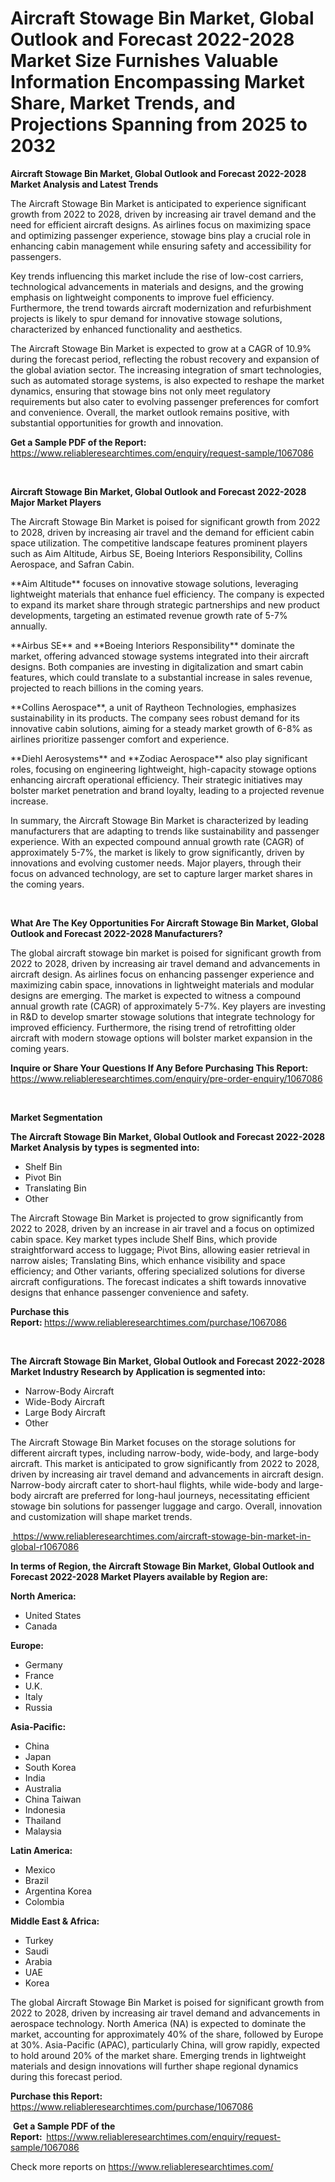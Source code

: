 <p><h1>Aircraft Stowage Bin Market, Global Outlook and Forecast 2022-2028 Market Size Furnishes Valuable Information Encompassing Market Share, Market Trends, and Projections Spanning from 2025 to 2032</h1></p><p><strong>Aircraft Stowage Bin Market, Global Outlook and Forecast 2022-2028 Market Analysis and Latest Trends</strong></p>
<p><p>The Aircraft Stowage Bin Market is anticipated to experience significant growth from 2022 to 2028, driven by increasing air travel demand and the need for efficient aircraft designs. As airlines focus on maximizing space and optimizing passenger experience, stowage bins play a crucial role in enhancing cabin management while ensuring safety and accessibility for passengers. </p><p>Key trends influencing this market include the rise of low-cost carriers, technological advancements in materials and designs, and the growing emphasis on lightweight components to improve fuel efficiency. Furthermore, the trend towards aircraft modernization and refurbishment projects is likely to spur demand for innovative stowage solutions, characterized by enhanced functionality and aesthetics. </p><p>The Aircraft Stowage Bin Market is expected to grow at a CAGR of 10.9% during the forecast period, reflecting the robust recovery and expansion of the global aviation sector. The increasing integration of smart technologies, such as automated storage systems, is also expected to reshape the market dynamics, ensuring that stowage bins not only meet regulatory requirements but also cater to evolving passenger preferences for comfort and convenience. Overall, the market outlook remains positive, with substantial opportunities for growth and innovation.</p></p>
<p><strong>Get a Sample PDF of the Report:&nbsp;</strong> <a href="https://www.reliableresearchtimes.com/enquiry/request-sample/1067086?utm_campaign=2222&utm_medium=2&utm_source=Github&utm_content=ia&utm_term=21032025&utm_id=aircraft-stowage-bin-market-global-outlook-and-forecast-2022-2028">https://www.reliableresearchtimes.com/enquiry/request-sample/1067086</a></p>
<p>&nbsp;</p>
<p><strong>Aircraft Stowage Bin Market, Global Outlook and Forecast 2022-2028 Major Market Players</strong></p>
<p><p>The Aircraft Stowage Bin Market is poised for significant growth from 2022 to 2028, driven by increasing air travel and the demand for efficient cabin space utilization. The competitive landscape features prominent players such as Aim Altitude, Airbus SE, Boeing Interiors Responsibility, Collins Aerospace, and Safran Cabin.</p><p>**Aim Altitude** focuses on innovative stowage solutions, leveraging lightweight materials that enhance fuel efficiency. The company is expected to expand its market share through strategic partnerships and new product developments, targeting an estimated revenue growth rate of 5-7% annually.</p><p>**Airbus SE** and **Boeing Interiors Responsibility** dominate the market, offering advanced stowage systems integrated into their aircraft designs. Both companies are investing in digitalization and smart cabin features, which could translate to a substantial increase in sales revenue, projected to reach billions in the coming years.</p><p>**Collins Aerospace**, a unit of Raytheon Technologies, emphasizes sustainability in its products. The company sees robust demand for its innovative cabin solutions, aiming for a steady market growth of 6-8% as airlines prioritize passenger comfort and experience.</p><p>**Diehl Aerosystems** and **Zodiac Aerospace** also play significant roles, focusing on engineering lightweight, high-capacity stowage options enhancing aircraft operational efficiency. Their strategic initiatives may bolster market penetration and brand loyalty, leading to a projected revenue increase.</p><p>In summary, the Aircraft Stowage Bin Market is characterized by leading manufacturers that are adapting to trends like sustainability and passenger experience. With an expected compound annual growth rate (CAGR) of approximately 5-7%, the market is likely to grow significantly, driven by innovations and evolving customer needs. Major players, through their focus on advanced technology, are set to capture larger market shares in the coming years.</p></p>
<p>&nbsp;</p>
<p><strong>What Are The Key Opportunities For Aircraft Stowage Bin Market, Global Outlook and Forecast 2022-2028 Manufacturers?</strong></p>
<p><p>The global aircraft stowage bin market is poised for significant growth from 2022 to 2028, driven by increasing air travel demand and advancements in aircraft design. As airlines focus on enhancing passenger experience and maximizing cabin space, innovations in lightweight materials and modular designs are emerging. The market is expected to witness a compound annual growth rate (CAGR) of approximately 5-7%. Key players are investing in R&D to develop smarter stowage solutions that integrate technology for improved efficiency. Furthermore, the rising trend of retrofitting older aircraft with modern stowage options will bolster market expansion in the coming years.</p></p>
<p><strong>Inquire or Share Your Questions If Any Before Purchasing This Report:</strong> <a href="https://www.reliableresearchtimes.com/enquiry/pre-order-enquiry/1067086?utm_campaign=2222&utm_medium=2&utm_source=Github&utm_content=ia&utm_term=21032025&utm_id=aircraft-stowage-bin-market-global-outlook-and-forecast-2022-2028">https://www.reliableresearchtimes.com/enquiry/pre-order-enquiry/1067086</a></p>
<p>&nbsp;</p>
<p><strong>Market Segmentation</strong></p>
<p><strong>The Aircraft Stowage Bin Market, Global Outlook and Forecast 2022-2028 Market Analysis by types is segmented into:</strong></p>
<p><ul><li>Shelf Bin</li><li>Pivot Bin</li><li>Translating Bin</li><li>Other</li></ul></p>
<p><p>The Aircraft Stowage Bin Market is projected to grow significantly from 2022 to 2028, driven by an increase in air travel and a focus on optimized cabin space. Key market types include Shelf Bins, which provide straightforward access to luggage; Pivot Bins, allowing easier retrieval in narrow aisles; Translating Bins, which enhance visibility and space efficiency; and Other variants, offering specialized solutions for diverse aircraft configurations. The forecast indicates a shift towards innovative designs that enhance passenger convenience and safety.</p></p>
<p><strong>Purchase this Report:&nbsp;</strong><a href="https://www.reliableresearchtimes.com/purchase/1067086?utm_campaign=2222&utm_medium=2&utm_source=Github&utm_content=ia&utm_term=21032025&utm_id=aircraft-stowage-bin-market-global-outlook-and-forecast-2022-2028">https://www.reliableresearchtimes.com/purchase/1067086</a></p>
<p>&nbsp;</p>
<p><strong>The Aircraft Stowage Bin Market, Global Outlook and Forecast 2022-2028 Market Industry Research by Application is segmented into:</strong></p>
<p><ul><li>Narrow-Body Aircraft</li><li>Wide-Body Aircraft</li><li>Large Body Aircraft</li><li>Other</li></ul></p>
<p><p>The Aircraft Stowage Bin Market focuses on the storage solutions for different aircraft types, including narrow-body, wide-body, and large-body aircraft. This market is anticipated to grow significantly from 2022 to 2028, driven by increasing air travel demand and advancements in aircraft design. Narrow-body aircraft cater to short-haul flights, while wide-body and large-body aircraft are preferred for long-haul journeys, necessitating efficient stowage bin solutions for passenger luggage and cargo. Overall, innovation and customization will shape market trends.</p></p>
<p><a href="https://www.reliableresearchtimes.com/aircraft-stowage-bin-market-in-global-r1067086?utm_campaign=2222&utm_medium=2&utm_source=Github&utm_content=ia&utm_term=21032025&utm_id=aircraft-stowage-bin-market-global-outlook-and-forecast-2022-2028">&nbsp;https://www.reliableresearchtimes.com/aircraft-stowage-bin-market-in-global-r1067086</a></p>
<p><strong>In terms of Region, the Aircraft Stowage Bin Market, Global Outlook and Forecast 2022-2028 Market Players available by Region are:</strong></p>
<p>
    <p> <strong> North America: </strong>
        <ul>
            <li>United States</li>
            <li>Canada</li>
        </ul>
        </p> 
    <p> <strong> Europe: </strong>
        <ul>
            <li>Germany</li>
            <li>France</li>
            <li>U.K.</li>
            <li>Italy</li>
            <li>Russia</li>
        </ul>
        </p> 
    <p> <strong> Asia-Pacific: </strong>
        <ul>
            <li>China</li>
            <li>Japan</li>
            <li>South Korea</li>
            <li>India</li>
            <li>Australia</li>
            <li>China Taiwan</li>
            <li>Indonesia</li>
            <li>Thailand</li>
            <li>Malaysia</li>
        </ul>
        </p> 
    <p> <strong> Latin America: </strong>
        <ul>
            <li>Mexico</li>
            <li>Brazil</li>
            <li>Argentina Korea</li>
            <li>Colombia</li>
        </ul>
        </p> 
    <p> <strong> Middle East & Africa: </strong>
        <ul>
            <li>Turkey</li>
            <li>Saudi</li>
            <li>Arabia</li>
            <li>UAE</li>
            <li>Korea</li>
        </ul>
    </p>
    </p>
<p><p>The global Aircraft Stowage Bin Market is poised for significant growth from 2022 to 2028, driven by increasing air travel demand and advancements in aerospace technology. North America (NA) is expected to dominate the market, accounting for approximately 40% of the share, followed by Europe at 30%. Asia-Pacific (APAC), particularly China, will grow rapidly, expected to hold around 20% of the market share. Emerging trends in lightweight materials and design innovations will further shape regional dynamics during this forecast period.</p></p>
<p><strong>Purchase this Report: </strong><a href="https://www.reliableresearchtimes.com/purchase/1067086?utm_campaign=2222&utm_medium=2&utm_source=Github&utm_content=ia&utm_term=21032025&utm_id=aircraft-stowage-bin-market-global-outlook-and-forecast-2022-2028">https://www.reliableresearchtimes.com/purchase/1067086</a></p>
<p>&nbsp;<strong>Get a Sample PDF of the Report:&nbsp;&nbsp;</strong><a href="https://www.reliableresearchtimes.com/enquiry/request-sample/1067086?utm_campaign=2222&utm_medium=2&utm_source=Github&utm_content=ia&utm_term=21032025&utm_id=aircraft-stowage-bin-market-global-outlook-and-forecast-2022-2028">https://www.reliableresearchtimes.com/enquiry/request-sample/1067086</a></p>
<p><strong></strong></p>
<p>Check more reports on <a href="https://www.reliableresearchtimes.com/?utm_campaign=2222&utm_medium=2&utm_source=Github&utm_content=ia&utm_term=21032025&utm_id=aircraft-stowage-bin-market-global-outlook-and-forecast-2022-2028">https://www.reliableresearchtimes.com/</a></p>